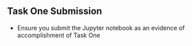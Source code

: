 ## Task One Submission

- Ensure you submit the Jupyter notebook as an evidence of accomplishment of Task One 
